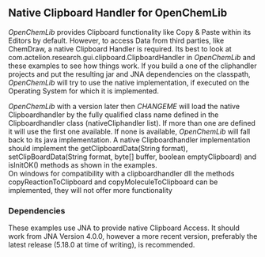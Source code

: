 ## Native Clipboard Handler for OpenChemLib
*OpenChemLib* provides Clipboard functionality like Copy & Paste within its Editors by default. However, to access Data from third parties, like ChemDraw, a native Clipboard Handler is required.
Its best to look at com.actelion.research.gui.clipboard.ClipboardHandler in *OpenChemLib* and these examples to see how things work.
If you build a one of the cliphandler projects and put the resulting jar and JNA dependencies on the classpath, *OpenChemLib* will try to use the native implementation, if executed on the Operating System for which it is implemented.

*OpenChemLib* with a version later then *CHANGEME* will load the native Clipboardhandler by the fully qualified class name defined in the Clipboardhandler class (nativeCliphandler list).
If more than one are defined it will use the first one available. If none is available, *OpenChemLib* will fall back to its java implementation.
A native Clipboardhandler implementation should implement the getClipboardData(String format), setClipBoardData(String format, byte[] buffer, boolean emptyClipboard) and isInitOK() methods as shown in the examples.  
On windows for compatibility with a clipboardhandler dll the methods copyReactionToClipboard and copyMoleculeToClipboard can be implemented, they will not offer more functionality

### Dependencies
These examples use JNA to provide native Clipboard Access. It should work from JNA Version 4.0.0, however a more recent version, preferably the latest release (5.18.0 at time of writing), is recommended.

